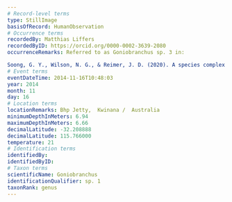 ```yaml
---
# Record-level terms
type: StillImage
basisOfRecord: HumanObservation
# Occurrence terms
recordedBy: Matthias Liffers
recordedByID: https://orcid.org/0000-0002-3639-2080
occurrenceRemarks: Referred to as Goniobranchus sp. 3 in:

Soong, G. Y., Wilson, N. G., & Reimer, J. D. (2020). A species complex within the red-reticulate Goniobranchus Pease, 1866 (Nudibranchia: Doridina: Chromodorididae). Marine Biodiversity, 50(2), 25. https://doi.org/10.1007/s12526-020-01048-w
# Event terms
eventDateTime: 2014-11-16T10:48:03
year: 2014
month: 11
day: 16
# Location terms
locationRemarks: Bhp Jetty,  Kwinana /  Australia
minimumDepthInMeters: 6.94
maximumDepthInMeters: 6.66
decimalLatitude: -32.208888
decimalLatitude: 115.766000
temperature: 21
# Identification terms
identifiedBy: 
identifiedByID: 
# Taxon terms
scientificName: Goniobranchus
identificationQualifier: sp. 1
taxonRank: genus
---
```

